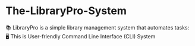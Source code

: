 # The-LibraryPro-System
📚 LibraryPro is a simple library management system that automates tasks:  🖥️ This is User-friendly Command Line Interface  (CLI) System
